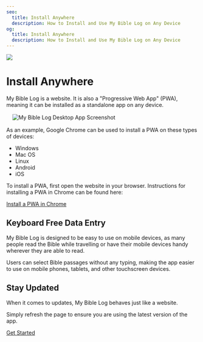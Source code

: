 ```yaml
---
seo:
  title: Install Anywhere
  description: How to Install and Use My Bible Log on Any Device
og:
  title: Install Anywhere
  description: How to Install and Use My Bible Log on Any Device
---
```


![](/share.jpg)

# Install Anywhere

My Bible Log is a website. It is also a "Progressive Web App" (PWA), meaning it can be installed as a standalone app on any device.

<div style="margin: 1rem">
  <img alt="My Bible Log Desktop App Screenshot" src="/screenshots/sc8-install-anywhere.jpg" />
</div>

As an example, Google Chrome can be used to install a PWA on these types of devices:

* Windows
* Mac OS
* Linux
* Android
* iOS

To install a PWA, first open the website in your browser. Instructions for installing a PWA in Chrome can be found here:

[Install a PWA in Chrome](https://support.google.com/chrome/answer/9658361)

## Keyboard Free Data Entry

My Bible Log is designed to be easy to use on mobile devices, as many people read the Bible while travelling or have their mobile devices handy wherever they are able to read.

Users can select Bible passages without any typing, making the app easier to use on mobile phones, tablets, and other touchscreen devices.

## Stay Updated

When it comes to updates, My Bible Log behaves just like a website.

Simply refresh the page to ensure you are using the latest version of the app.

<div class="buttons">
  <a class="button is-light" href="/today">Get Started</a>
</div>
